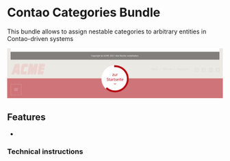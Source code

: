 # Contao Categories Bundle

This bundle allows to assign nestable categories to arbitrary entities in Contao-driven systems

![alt preview](docs/screenshot.png)

## Features

-

### Technical instructions